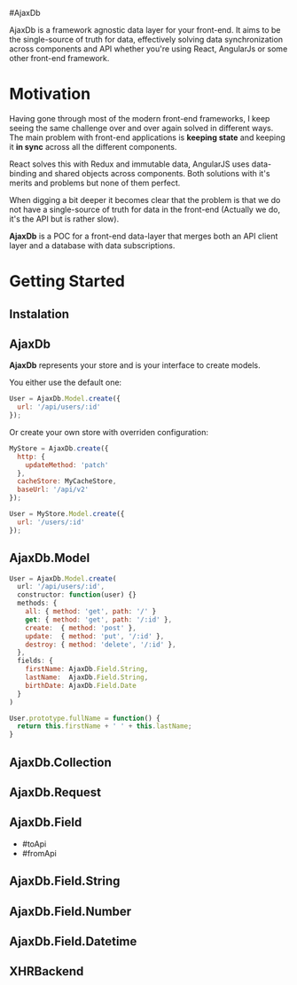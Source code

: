 #AjaxDb

AjaxDb is a framework agnostic data layer for your front-end. It aims to be the single-source of
truth for data, effectively solving data synchronization across components and API
whether you're using React, AngularJs or some other front-end framework.

# Motivation

Having gone through most of the modern front-end frameworks, I keep seeing the same
challenge over and over again solved in different ways. The main problem with
front-end applications is **keeping state** and keeping it **in sync** across all the
different components.

React solves this with Redux and immutable data, AngularJS uses data-binding
and shared objects across components. Both solutions with it's merits and
problems but none of them perfect.

When digging a bit deeper it becomes clear that the problem is that we do not
have a single-source of truth for data in the front-end (Actually we do, it's
the API but is rather slow).

**AjaxDb** is a POC for a front-end data-layer that merges both an API client
layer and a database with data subscriptions.

# Getting Started

## Instalation

## AjaxDb

**AjaxDb** represents your store and is your interface to create models.

You either use the default one:

```javascript
User = AjaxDb.Model.create({
  url: '/api/users/:id'
});
```

Or create your own store with overriden configuration:

```javascript
MyStore = AjaxDb.create({
  http: {
    updateMethod: 'patch'
  },
  cacheStore: MyCacheStore,
  baseUrl: '/api/v2'
});

User = MyStore.Model.create({
  url: '/users/:id'
});
```

## AjaxDb.Model

```javascript
User = AjaxDb.Model.create(
  url: '/api/users/:id',
  constructor: function(user) {}
  methods: {
    all: { method: 'get', path: '/' }
    get: { method: 'get', path: '/:id' },
    create:  { method: 'post' },
    update:  { method: 'put', '/:id' },
    destroy: { method: 'delete', '/:id' },
  },
  fields: {
    firstName: AjaxDb.Field.String,
    lastName:  AjaxDb.Field.String,
    birthDate: AjaxDb.Field.Date
  }
)

User.prototype.fullName = function() {
  return this.firstName + ' ' + this.lastName;
}
```

## AjaxDb.Collection
## AjaxDb.Request
## AjaxDb.Field

  - #toApi
  - #fromApi

## AjaxDb.Field.String
## AjaxDb.Field.Number
## AjaxDb.Field.Datetime

## XHRBackend

